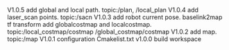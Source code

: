 V1.0.5
	add global and local path. topic:/plan, /local_plan
V1.0.4
	add laser_scan points. topic:/sacn
V1.0.3
	add robot current pose. baselink2map tf transform
	add globalcostmap and localcostmap. topic:/local_costmap/costmap /global_costmap/costmap
V1.0.2
	add map. topic:/map
V1.0.1
	configuration Cmakelist.txt
v1.0.0
	build workspace
